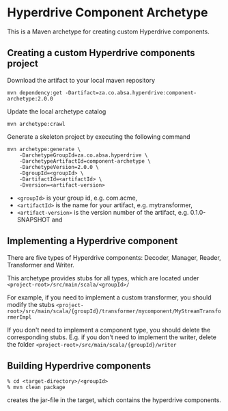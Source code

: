 <!--
  ~
  ~ Copyright 2018 ABSA Group Limited
  ~
  ~  Licensed under the Apache License, Version 2.0 (the "License");
  ~  you may not use this file except in compliance with the License.
  ~  You may obtain a copy of the License at
  ~
  ~      http://www.apache.org/licenses/LICENSE-2.0
  ~
  ~  Unless required by applicable law or agreed to in writing, software
  ~  distributed under the License is distributed on an "AS IS" BASIS,
  ~  WITHOUT WARRANTIES OR CONDITIONS OF ANY KIND, either express or implied.
  ~  See the License for the specific language governing permissions and
  ~  limitations under the License.
  ~
  -->

Hyperdrive Component Archetype
==============================

This is a Maven archetype for creating custom Hyperdrive components.

Creating a custom Hyperdrive components project
-----------------------------------------------

Download the artifact to your local maven repository
```
mvn dependency:get -Dartifact=za.co.absa.hyperdrive:component-archetype:2.0.0 
```

Update the local archetype catalog
```
mvn archetype:crawl
```

Generate a skeleton project by executing the following command
```
mvn archetype:generate \
    -DarchetypeGroupId=za.co.absa.hyperdrive \
    -DarchetypeArtifactId=component-archetype \
    -DarchetypeVersion=2.0.0 \
    -DgroupId=<groupId> \
    -DartifactId=<artifactId> \
    -Dversion=<artifact-version> 
```
- `<groupId>` is your group id, e.g. com.acme,
- `<artifactId>` is the name for your artifact, e.g. mytransformer,
- `<artifact-version>` is the version number of the artifact, e.g. 0.1.0-SNAPSHOT and

Implementing a Hyperdrive component
-----------------------------------

There are five types of Hyperdrive components: Decoder, Manager, Reader, Transformer and Writer.

This archetype provides stubs for all types, which are located under `<project-root>/src/main/scala/<groupId>/`

For example, if you need to implement a custom transformer, you should modify the stubs `<project-root>/src/main/scala/{groupId}/transformer/mycomponent/MyStreamTransformerImpl`

If you don't need to implement a component type, you should delete the corresponding stubs. E.g. if you don't need to implement the writer, delete the folder `<project-root>/src/main/scala/{groupId}/writer`


Building Hyperdrive components
------------------------------
```
% cd <target-directory>/<groupId>
% mvn clean package
```

creates the jar-file in the target, which contains the hyperdrive components.
